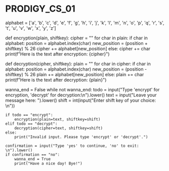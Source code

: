 # PRODIGY_CS_01
alphabet = ['a', 'b', 'c', 'd', 'e', 'f', 'g', 'h', 'i', 'j', 'k', 'l', 'm', 'n', 'o', 'p', 'q', 'r', 's', 't', 'u', 'v', 'w', 'x', 'y', 'z']

def encryption(plain, shiftkey):
    cipher = ""
    for char in plain:
        if char in alphabet:
            position = alphabet.index(char)
            new_position = (position + shiftkey) % 26
            cipher += alphabet[new_position]
        else:
            cipher += char
    print(f"Here is the text after encryption: {cipher}")

def decryption(cipher, shiftkey):
    plain = ""
    for char in cipher:
        if char in alphabet:
            position = alphabet.index(char)
            new_position = (position - shiftkey) % 26
            plain += alphabet[new_position]
        else:
            plain += char
    print(f"Here is the text after decryption: {plain}")

wanna_end = False
while not wanna_end:
    todo = input("Type 'encrypt' for encryption, 'decrypt' for decryption:\n").lower()
    text = input("Leave your message here: ").lower()
    shift = int(input("Enter shift key of your choice: \n"))
    
    if todo == "encrypt":
        encryption(plain=text, shiftkey=shift)
    elif todo == "decrypt":
        decryption(cipher=text, shiftkey=shift)
    else:
        print("Invalid input. Please type 'encrypt' or 'decrypt'.")

    confirmation = input("Type 'yes' to continue, 'no' to exit: \n").lower()
    if confirmation == "no":
        wanna_end = True
        print("Have a nice day! Bye!")
